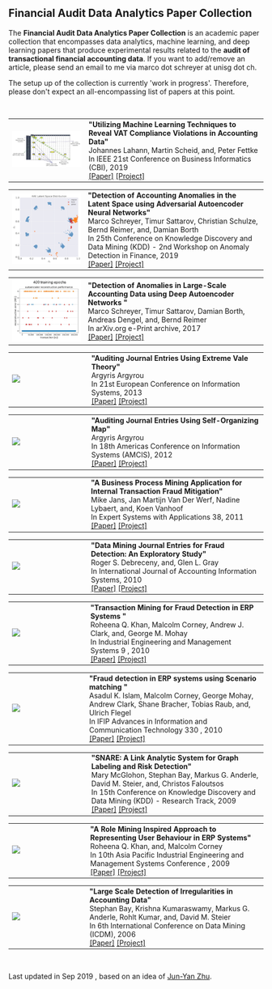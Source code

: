 ## Financial Audit Data Analytics Paper Collection

The **Financial Audit Data Analytics Paper Collection** is an academic paper collection that encompasses data analytics, machine learning, and deep learning papers that produce experimental results related to the **audit of transactional financial accounting data**. If you want to add/remove an article, please send an email to me via marco dot schreyer at unisg dot ch.

The setup up of the collection is currently 'work in progress'. Therefore, please don't expect an all-encompassing list of papers at this point.

<br>

<table> <tbody> <tr> <td align="left" width=250>
<a href="https://www.dfki.de/en/web/research/projects-and-publications/projects/project/spotted/"><img src="teasers/Lahann2019.png"/></a></td>
<td align="left" width=550><b>"Utilizing Machine Learning Techniques to Reveal VAT Compliance Violations in Accounting Data"</b><br>
Johannes Lahann, 
Martin Scheid, 
and, Peter Fettke<br>
In IEEE 21st Conference on Business Informatics (CBI), 2019<br>
<a href="https://ieeexplore.ieee.org/document/8808015">[Paper]</a> 
<a href="https://www.dfki.de/en/web/research/projects-and-publications/projects/project/spotted/">[Project]</a>
</td></tr></tbody></table>


<table> <tbody> <tr> <td align="left" width=250>
<a href="https://github.com/GitiHubi/deepAD"><img src="teasers/Schreyer2019.png"/></a></td>
<td align="left" width=550><b>"Detection of Accounting Anomalies in the Latent Space using Adversarial Autoencoder Neural Networks"</b><br>
Marco Schreyer, 
 Timur Sattarov, 
 Christian Schulze, 
 Bernd Reimer, 
and,  Damian Borth<br>
In 25th Conference on Knowledge Discovery and Data Mining (KDD) - 2nd Workshop on Anomaly Detection in Finance, 2019<br>
<a href="https://arxiv.org/pdf/1908.00734">[Paper]</a> 
<a href="https://github.com/GitiHubi/deepAD">[Project]</a>
</td></tr></tbody></table>


<table> <tbody> <tr> <td align="left" width=250>
<a href="https://github.com/GitiHubi/deepAI"><img src="teasers/Schreyer2017.png"/></a></td>
<td align="left" width=550><b>"Detection of Anomalies in Large-Scale Accounting Data using Deep Autoencoder Networks "</b><br>
Marco Schreyer, 
 Timur Sattarov, 
 Damian Borth, 
 Andreas Dengel, 
and,  Bernd Reimer<br>
In arXiv.org e-Print archive, 2017<br>
<a href="https://arxiv.org/pdf/1709.05254">[Paper]</a> 
<a href="https://github.com/GitiHubi/deepAI">[Project]</a>
</td></tr></tbody></table>


<table> <tbody> <tr> <td align="left" width=250>
<a href="-"><img src="teasers/-"/></a></td>
<td align="left" width=550><b>"Auditing Journal Entries Using Extreme Vale Theory"</b><br>
Argyris Argyrou<br>
In 21st European Conference on Information Systems, 2013<br>
<a href="https://pdfs.semanticscholar.org/191d/09d88c0013fbd5d3cf6f608bc3a4363b38db.pdf">[Paper]</a> 
<a href="-">[Project]</a>
</td></tr></tbody></table>


<table> <tbody> <tr> <td align="left" width=250>
<a href="-"><img src="teasers/-"/></a></td>
<td align="left" width=550><b>"Auditing Journal Entries Using Self-Organizing Map"</b><br>
Argyris Argyrou<br>
In 18th Americas Conference on Information Systems (AMCIS), 2012<br>
<a href="https://pdfs.semanticscholar.org/898c/d58614cdadd5e6e2507cad79e8e37c6ba5e5.pdf">[Paper]</a> 
<a href="-">[Project]</a>
</td></tr></tbody></table>


<table> <tbody> <tr> <td align="left" width=250>
<a href="-"><img src="teasers/-"/></a></td>
<td align="left" width=550><b>"A Business Process Mining Application for Internal Transaction Fraud Mitigation"</b><br>
Mike Jans, 
 Jan Martijn Van Der Werf, 
 Nadine Lybaert, 
and,  Koen Vanhoof<br>
In Expert Systems with Applications 38, 2011<br>
<a href="http://isiarticles.com/bundles/Article/pre/pdf/9350.pdf">[Paper]</a> 
<a href="-">[Project]</a>
</td></tr></tbody></table>


<table> <tbody> <tr> <td align="left" width=250>
<a href="-"><img src="teasers/-"/></a></td>
<td align="left" width=550><b>"Data Mining Journal Entries for Fraud Detection: An Exploratory Study"</b><br>
Roger S. Debreceny, 
and,  Glen L. Gray <br>
In International Journal of Accounting Information Systems, 2010<br>
<a href="https://www.sciencedirect.com/science/article/pii/S1467089510000540">[Paper]</a> 
<a href="-">[Project]</a>
</td></tr></tbody></table>


<table> <tbody> <tr> <td align="left" width=250>
<a href="-"><img src="teasers/-"/></a></td>
<td align="left" width=550><b>"Transaction Mining for Fraud Detection in ERP Systems "</b><br>
Roheena Q. Khan, 
 Malcolm Corney, 
 Andrew J. Clark, 
and,  George M. Mohay <br>
In Industrial Engineering and Management Systems 9 , 2010<br>
<a href="https://pdfs.semanticscholar.org/7718/5ac9267f211981dd484452c14d9042804b80.pdf">[Paper]</a> 
<a href="-">[Project]</a>
</td></tr></tbody></table>


<table> <tbody> <tr> <td align="left" width=250>
<a href="-"><img src="teasers/-"/></a></td>
<td align="left" width=550><b>"Fraud detection in ERP systems using Scenario matching "</b><br>
Asadul K. Islam, 
 Malcolm Corney, 
 George Mohay, 
 Andrew Clark, 
 Shane Bracher, 
 Tobias Raub, 
and,  Ulrich Flegel <br>
In IFIP Advances in Information and Communication Technology 330 , 2010<br>
<a href="https://hal.inria.fr/hal-01054523/PDF/10-Paper-177-Fraud_Detection_in_ERP_Systems_using_Scenario_Matching-Asadul_Khandoker_Islam.pdf">[Paper]</a> 
<a href="-">[Project]</a>
</td></tr></tbody></table>


<table> <tbody> <tr> <td align="left" width=250>
<a href="-"><img src="teasers/-"/></a></td>
<td align="left" width=550><b>"SNARE: A Link Analytic System for Graph Labeling and Risk Detection"</b><br>
Mary McGlohon, 
 Stephan Bay, 
 Markus G. Anderle, 
 David M. Steier, 
and,  Christos Faloutsos<br>
In 15th Conference on Knowledge Discovery and Data Mining (KDD) - Research Track, 2009<br>
<a href="https://www.cs.cmu.edu/afs/cs.cmu.edu/Web/People/mmcgloho/pubs/snare.pdf">[Paper]</a> 
<a href="-">[Project]</a>
</td></tr></tbody></table>


<table> <tbody> <tr> <td align="left" width=250>
<a href="-"><img src="teasers/-"/></a></td>
<td align="left" width=550><b>"A Role Mining Inspired Approach to Representing User Behaviour in ERP Systems"</b><br>
Roheena Q. Khan, 
and,  Malcolm Corney <br>
In 10th Asia Pacific Industrial Engineering and Management Systems Conference , 2009<br>
<a href="http://citeseerx.ist.psu.edu/viewdoc/download?doi=10.1.1.616.6828&rep=rep1&type=pdf">[Paper]</a> 
<a href="-">[Project]</a>
</td></tr></tbody></table>


<table> <tbody> <tr> <td align="left" width=250>
<a href="-"><img src="teasers/-"/></a></td>
<td align="left" width=550><b>"Large Scale Detection of Irregularities in Accounting Data"</b><br>
Stephan Bay, 
 Krishna Kumaraswamy, 
 Markus G. Anderle, 
 Rohlt Kumar, 
and,  David M. Steier <br>
In 6th International Conference on Data Mining (ICDM), 2006<br>
<a href="http://citeseerx.ist.psu.edu/viewdoc/download?doi=10.1.1.83.2039&rep=rep1&type=pdf">[Paper]</a> 
<a href="-">[Project]</a>
</td></tr></tbody></table>



<br>

Last updated in Sep 2019 , based on an idea of [Jun-Yan Zhu](http://www.eecs.berkeley.edu/~junyanz/).
<br>

